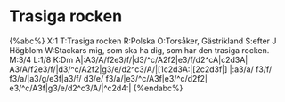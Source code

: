 # Trasiga rocken

{%abc%}
X:1
T:Trasiga rocken
R:Polska
O:Torsåker, Gästrikland
S:efter J Högblom
W:Stackars mig, som ska ha dig, som har den trasiga rocken.
M:3/4
L:1/8
K:Dm
A|:A3/A/f2e3/f/|d3/^c/A2f2|e3/f/d2^cA|c2d3A|
A3/A/f2e3/f/|d3/^c/A2f2|g3/e/d2^c3/A/|[1c2d3A:|[2c2d3f|]
|:a3/a/ f3/f/ f3/a/|a3/g/e3f|a3/f/ d3/e/ f3/a/|e3/^c/A3f|e3/^c/d2f2|
e3/^c/A3f|g3/e/d2^c3/A/|^c2d4:|
{%endabc%}

